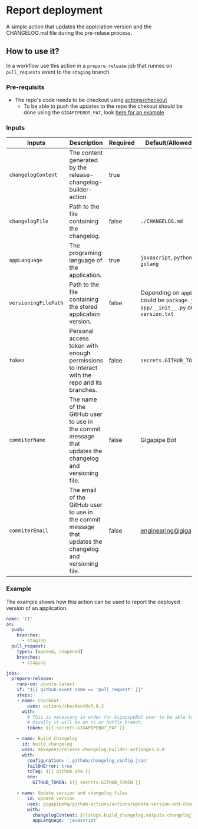 # Report deployment

A simple action that updates the applciation version and the CHANGELOG.md file during the pre-relase process.

## How to use it?

In a workflow use this action in a `prepare-release` job that runnes on `pull_requests` event to the `staging` branch.

### Pre-requisits

- The repo's code needs to be checkout using [actions/checkout](https://github.com/actions/checkout)
  - To be able to push the updates to the repo the chekout should be done using the `GIGAPIPEBOT_PAT`, look [here for an example](https://github.com/gigapipehq/github-actions/blob/main/workflows/staging-automation/javascript-projects.yml)

### Inputs

| **Inputs**           | **Description**                                                                                           | **Required** | **Default/Allowed values**                                                             |
| -------------------- | --------------------------------------------------------------------------------------------------------- | ------------ | -------------------------------------------------------------------------------------- |
| `changelogContent`   | The content generated by the release-changelog-builder-action                                             | true         |                                                                                        |
| `changelogFile`      | Path to the file containing the changelog.                                                                | false        | `./CHANGELOG.md`                                                                       |
| `appLanguage`        | The programing language of the application.                                                               | true         | `javascript`, `python` and `golang`                                                    |
| `versioningFilePath` | Path to the file containing the stored application version.                                               | false        | Depending on `appLanguage` could be `package.json`, `app/__init__.py` or `version.txt` |
| `token`              | Personal access token with enough permissions to interact with the repo and its branches.                 | false        | `secrets.GITHUB_TOKEN`                                                                 |
| `commiterName`       | The name of the GitHub user to use in the commit message that updates the changelog and versioning file.  | false        | Gigapipe Bot                                                                           |
| `commiterEmail`      | The email of the GitHub user to use in the commit message that updates the changelog and versioning file. | false        | engineering@gigapipe.com                                                               |

### Example

The example shows how this action can be used to report the deployed version of an application.

```yml
name: 'CI'
on:
  push:
    branches:
      - staging
  pull_request:
    types: [opened, reopened]
    branches:
      - staging

jobs:
  prepare-release:
    runs-on: ubuntu-latest
    if: "${{ github.event_name == 'pull_request' }}"
    steps:
    - name: Checkout
        uses: actions/checkout@v3.0.2
      with:
        # This is necessary in order for GigapipeBot user to be able to commit to the HEAD branch that opened the PR against staging.
        # Usually it will be an rc or hotfix branch.
        token: ${{ secrets.GIGAPIPEBOT_PAT }}

    - name: Build Changelog
      id: build_changelog
      uses: mikepenz/release-changelog-builder-action@v3.0.0
      with:
        configuration: '.github/changelog_config.json'
        failOnError: true
        toTag: ${{ github.sha }}
        env:
          GITHUB_TOKEN: ${{ secrets.GITHUB_TOKEN }}

    - name: Update version and changelog files
        id: update_version
        uses: gigapipehq/github-actions/actions/update-version-and-changelog@main
        with:
          changelogContent: ${{steps.build_changelog.outputs.changelog}}
          appLanguage: 'javascript'

```

